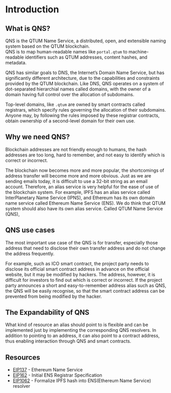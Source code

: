 # Introduction

## What is QNS?
QNS is the QTUM Name Service, a distributed, open, and extensible naming system based on the QTUM blockchain.  
QNS is to map human-readable names like `portal.qtum` to machine-readable identifiers such as QTUM addresses, content hashes, and metadata.

QNS has similar goals to DNS, the Internet’s Domain Name Service, but has significantly different architecture, due to the capabilities and constraints provided by the QTUM blockchain. Like DNS, QNS operates on a system of dot-separated hierarchial names called domains, with the owner of a domain having full control over the allocation of subdomains.

Top-level domains, like `.qtum` are owned by smart contracts called registrars, which specify rules governing the allocation of their subdomains. Anyone may, by following the rules imposed by these registrar contracts, obtain ownership of a second-level domain for their own use.

## Why we need QNS?
Blockchain addresses are not friendly enough to humans, the hash addresses are too long, hard to remember, and not easy to identify which is correct or incorrect.  

The blockchain now becomes more and more popular, the shortcomings of address transfer will become more and more obvious. Just as we are sending emails today, it is difficult to use a 32-bit string as an email account. Therefore, an alias service is very helpful for the ease of use of the blockchain system. For example, IPFS has an alias service called InterPlanetary Name Service (IPNS), and Ethereum has its own domain name service called Ethereum Name Service (ENS). We do think that QTUM system should also have its own alias service. Called QTUM Name Service (QNS),

## QNS use cases
The most important use case of the QNS is for transfer, especially those address that need to disclose their own transfer address and do not change the address frequently.

For example, such as ICO smart contract, the project party needs to disclose its official smart contract address in advance on the official website, but it may be modified by hackers. The address, however, it is difficult for investors to find out which is correct or incorrect. If the project party announces a short and easy-to-remember address alias such as QNS, the QNS will be easily recognise, so that the smart contract address can be prevented from being modified by the hacker.

## The Expandability of QNS
What kind of resource an alias should point to is flexible and can be implemented just by implementing the corresponding QNS resolvers. In addition to pointing to an address, it can also point to a contract address, thus enabling interaction through QNS and smart contracts.

## Resources
- [EIP137](https://github.com/ethereum/EIPs/blob/master/EIPS/eip-137.md) - Ethereum Name Service
- [EIP162](https://github.com/ethereum/EIPs/blob/master/EIPS/eip-162.md) - Initial ENS Registrar Specification
- [EIP1062](https://github.com/ethereum/EIPs/blob/master/EIPS/eip-1062.md) - Formalize IPFS hash into ENS(Ethereum Name Service) resolver
